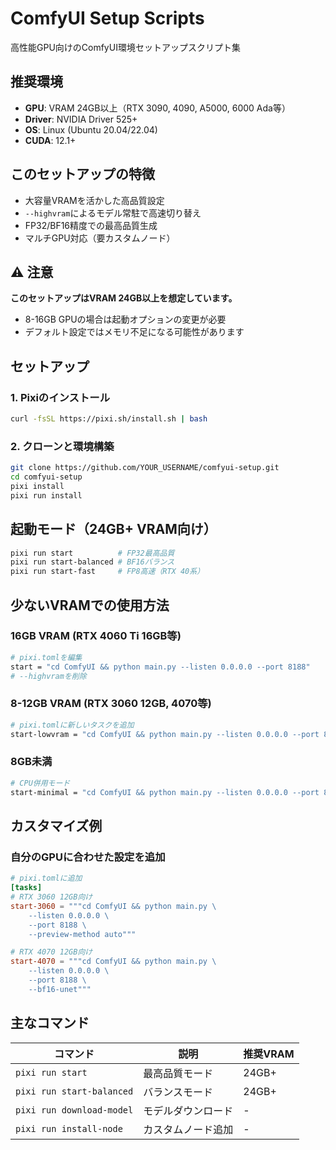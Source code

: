 # ComfyUI Setup Scripts

高性能GPU向けのComfyUI環境セットアップスクリプト集

## 推奨環境

- **GPU**: VRAM 24GB以上（RTX 3090, 4090, A5000, 6000 Ada等）
- **Driver**: NVIDIA Driver 525+
- **OS**: Linux (Ubuntu 20.04/22.04)
- **CUDA**: 12.1+

## このセットアップの特徴

- 大容量VRAMを活かした高品質設定
- `--highvram`によるモデル常駐で高速切り替え
- FP32/BF16精度での最高品質生成
- マルチGPU対応（要カスタムノード）

## ⚠️ 注意

**このセットアップはVRAM 24GB以上を想定しています。**
- 8-16GB GPUの場合は起動オプションの変更が必要
- デフォルト設定ではメモリ不足になる可能性があります

## セットアップ

### 1. Pixiのインストール
```bash
curl -fsSL https://pixi.sh/install.sh | bash
```

### 2. クローンと環境構築
```bash
git clone https://github.com/YOUR_USERNAME/comfyui-setup.git
cd comfyui-setup
pixi install
pixi run install
```

## 起動モード（24GB+ VRAM向け）

```bash
pixi run start          # FP32最高品質
pixi run start-balanced # BF16バランス
pixi run start-fast     # FP8高速（RTX 40系）
```

## 少ないVRAMでの使用方法

### 16GB VRAM (RTX 4060 Ti 16GB等)
```bash
# pixi.tomlを編集
start = "cd ComfyUI && python main.py --listen 0.0.0.0 --port 8188"
# --highvramを削除
```

### 8-12GB VRAM (RTX 3060 12GB, 4070等)
```bash
# pixi.tomlに新しいタスクを追加
start-lowvram = "cd ComfyUI && python main.py --listen 0.0.0.0 --port 8188 --lowvram"
```

### 8GB未満
```bash
# CPU併用モード
start-minimal = "cd ComfyUI && python main.py --listen 0.0.0.0 --port 8188 --lowvram --cpu-vae"
```

## カスタマイズ例

### 自分のGPUに合わせた設定を追加

```toml
# pixi.tomlに追加
[tasks]
# RTX 3060 12GB向け
start-3060 = """cd ComfyUI && python main.py \
    --listen 0.0.0.0 \
    --port 8188 \
    --preview-method auto"""

# RTX 4070 12GB向け  
start-4070 = """cd ComfyUI && python main.py \
    --listen 0.0.0.0 \
    --port 8188 \
    --bf16-unet"""
```

## 主なコマンド

| コマンド | 説明 | 推奨VRAM |
|---------|------|----------|
| `pixi run start` | 最高品質モード | 24GB+ |
| `pixi run start-balanced` | バランスモード | 24GB+ |
| `pixi run download-model` | モデルダウンロード | - |
| `pixi run install-node` | カスタムノード追加 | - |
